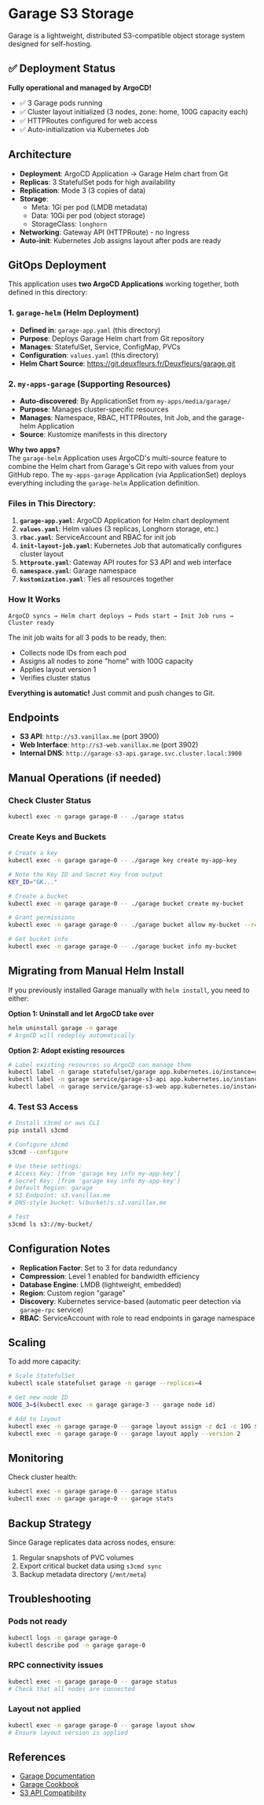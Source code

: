 # Garage S3 Storage

Garage is a lightweight, distributed S3-compatible object storage system designed for self-hosting.

## ✅ Deployment Status

**Fully operational and managed by ArgoCD!**

- ✅ 3 Garage pods running
- ✅ Cluster layout initialized (3 nodes, zone: home, 100G capacity each)
- ✅ HTTPRoutes configured for web access
- ✅ Auto-initialization via Kubernetes Job

## Architecture

- **Deployment**: ArgoCD Application → Garage Helm chart from Git
- **Replicas**: 3 StatefulSet pods for high availability  
- **Replication**: Mode 3 (3 copies of data)
- **Storage**: 
  - Meta: 1Gi per pod (LMDB metadata)
  - Data: 10Gi per pod (object storage)
  - StorageClass: `longhorn`
- **Networking**: Gateway API (HTTPRoute) - no Ingress
- **Auto-init**: Kubernetes Job assigns layout after pods are ready

## GitOps Deployment

This application uses **two ArgoCD Applications** working together, both defined in this directory:

### 1. `garage-helm` (Helm Deployment)
- **Defined in**: `garage-app.yaml` (this directory)
- **Purpose**: Deploys Garage Helm chart from Git repository  
- **Manages**: StatefulSet, Service, ConfigMap, PVCs
- **Configuration**: `values.yaml` (this directory)
- **Helm Chart Source**: https://git.deuxfleurs.fr/Deuxfleurs/garage.git

### 2. `my-apps-garage` (Supporting Resources)
- **Auto-discovered**: By ApplicationSet from `my-apps/media/garage/`
- **Purpose**: Manages cluster-specific resources
- **Manages**: Namespace, RBAC, HTTPRoutes, Init Job, and the garage-helm Application
- **Source**: Kustomize manifests in this directory

**Why two apps?**  
The `garage-helm` Application uses ArgoCD's multi-source feature to combine the Helm chart from Garage's Git repo with values from your GitHub repo. The `my-apps-garage` Application (via ApplicationSet) deploys everything including the `garage-helm` Application definition.

### Files in This Directory:
1. **`garage-app.yaml`**: ArgoCD Application for Helm chart deployment
2. **`values.yaml`**: Helm values (3 replicas, Longhorn storage, etc.)
3. **`rbac.yaml`**: ServiceAccount and RBAC for init job
4. **`init-layout-job.yaml`**: Kubernetes Job that automatically configures cluster layout
5. **`httproute.yaml`**: Gateway API routes for S3 API and web interface
6. **`namespace.yaml`**: Garage namespace
7. **`kustomization.yaml`**: Ties all resources together

### How It Works

```
ArgoCD syncs → Helm chart deploys → Pods start → Init Job runs → Cluster ready
```

The init job waits for all 3 pods to be ready, then:
- Collects node IDs from each pod
- Assigns all nodes to zone "home" with 100G capacity
- Applies layout version 1
- Verifies cluster status

**Everything is automatic!** Just commit and push changes to Git.

## Endpoints

- **S3 API**: `http://s3.vanillax.me` (port 3900)
- **Web Interface**: `http://s3-web.vanillax.me` (port 3902)
- **Internal DNS**: `http://garage-s3-api.garage.svc.cluster.local:3900`

## Manual Operations (if needed)

### Check Cluster Status

```bash
kubectl exec -n garage garage-0 -- ./garage status
```

### Create Keys and Buckets

```bash
# Create a key
kubectl exec -n garage garage-0 -- ./garage key create my-app-key

# Note the Key ID and Secret Key from output
KEY_ID="GK..."

# Create a bucket
kubectl exec -n garage garage-0 -- ./garage bucket create my-bucket

# Grant permissions
kubectl exec -n garage garage-0 -- ./garage bucket allow my-bucket --read --write --key $KEY_ID

# Get bucket info
kubectl exec -n garage garage-0 -- ./garage bucket info my-bucket
```

## Migrating from Manual Helm Install

If you previously installed Garage manually with `helm install`, you need to either:

**Option 1: Uninstall and let ArgoCD take over**
```bash
helm uninstall garage -n garage
# ArgoCD will redeploy automatically
```

**Option 2: Adopt existing resources**
```bash
# Label existing resources so ArgoCD can manage them
kubectl label -n garage statefulset/garage app.kubernetes.io/instance=garage-helm
kubectl label -n garage service/garage-s3-api app.kubernetes.io/instance=garage-helm
kubectl label -n garage service/garage-s3-web app.kubernetes.io/instance=garage-helm
```

### 4. Test S3 Access

```bash
# Install s3cmd or aws CLI
pip install s3cmd

# Configure s3cmd
s3cmd --configure

# Use these settings:
# Access Key: [from 'garage key info my-app-key']
# Secret Key: [from 'garage key info my-app-key']
# Default Region: garage
# S3 Endpoint: s3.vanillax.me
# DNS-style bucket: %(bucket)s.s3.vanillax.me

# Test
s3cmd ls s3://my-bucket/
```

## Configuration Notes

- **Replication Factor**: Set to 3 for data redundancy
- **Compression**: Level 1 enabled for bandwidth efficiency
- **Database Engine**: LMDB (lightweight, embedded)
- **Region**: Custom region "garage"
- **Discovery**: Kubernetes service-based (automatic peer detection via `garage-rpc` service)
- **RBAC**: ServiceAccount with role to read endpoints in garage namespace

## Scaling

To add more capacity:

```bash
# Scale StatefulSet
kubectl scale statefulset garage -n garage --replicas=4

# Get new node ID
NODE_3=$(kubectl exec -n garage garage-3 -- garage node id)

# Add to layout
kubectl exec -n garage garage-0 -- garage layout assign -z dc1 -c 10G $NODE_3
kubectl exec -n garage garage-0 -- garage layout apply --version 2
```

## Monitoring

Check cluster health:

```bash
kubectl exec -n garage garage-0 -- garage status
kubectl exec -n garage garage-0 -- garage stats
```

## Backup Strategy

Since Garage replicates data across nodes, ensure:
1. Regular snapshots of PVC volumes
2. Export critical bucket data using `s3cmd sync`
3. Backup metadata directory (`/mnt/meta`)

## Troubleshooting

### Pods not ready
```bash
kubectl logs -n garage garage-0
kubectl describe pod -n garage garage-0
```

### RPC connectivity issues
```bash
kubectl exec -n garage garage-0 -- garage status
# Check that all nodes are connected
```

### Layout not applied
```bash
kubectl exec -n garage garage-0 -- garage layout show
# Ensure layout version is applied
```

## References

- [Garage Documentation](https://garagehq.deuxfleurs.fr/)
- [Garage Cookbook](https://garagehq.deuxfleurs.fr/cookbook/)
- [S3 API Compatibility](https://garagehq.deuxfleurs.fr/documentation/reference-manual/s3-compatibility/)
